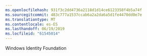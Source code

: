```yaml
---
ms.openlocfilehash: 931f3c2dd4736a2118d1d14ce6123358f4b5a74f
ms.sourcegitcommit: 483c777a1537ccab6a2a2da6a5d1fe4470dd0e7e
ms.translationtype: MT
ms.contentlocale: es-ES
ms.lasthandoff: 06/19/2019
ms.locfileid: "61545014"
---
```

Windows Identity Foundation